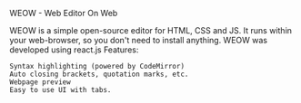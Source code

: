 WEOW - Web Editor On Web

WEOW is a simple open-source editor for HTML, CSS and JS. It runs within your web-browser, so you don't need to install anything. WEOW was developed using react.js
Features:

    Syntax highlighting (powered by CodeMirror)
    Auto closing brackets, quotation marks, etc.
    Webpage preview
    Easy to use UI with tabs.